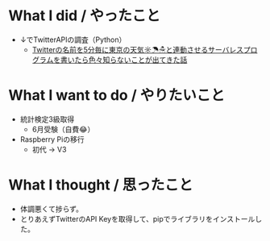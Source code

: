 # What I did / やったこと
- ↓でTwitterAPIの調査（Python）
  - [Twitterの名前を5分毎に東京の天気☼☂☃と連動させるサーバレスプログラムを書いたら色々知らないことが出てきた話](https://qiita.com/issei_y/items/ab641746be2704db98be)

# What I want to do / やりたいこと
- 統計検定3級取得
  - 6月受験（自費😂）
- Raspberry Piの移行
  - 初代 → V3

# What I thought / 思ったこと
- 体調悪くて捗らず。
- とりあえずTwitterのAPI Keyを取得して、pipでライブラリをインストールした。
